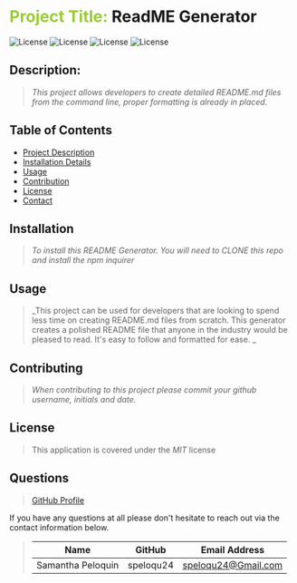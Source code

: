 # <span style="color:yellowgreen"> Project Title: </span> ReadME Generator

![License](https://img.shields.io/badge/license-MIT-green.svg)
![License](https://img.shields.io/badge/license-APACHE2.0-green.svg)
![License](https://img.shields.io/badge/license-GPL3.0-green.svg)
![License](https://img.shields.io/badge/license-BSD3-green.svg)

## Description:

> _This project allows developers to create detailed README.md files from the command line, proper formatting is already in placed._

## Table of Contents

- [Project Description](#description)
- [Installation Details](#installation)
- [Usage](#usage)
- [Contribution](#contributing)
- [License](#license)
- [Contact](#contact)

## Installation

> _To install this README Generator. You will need to CLONE this repo and install the npm inquirer_

## Usage

> _This project can be used for developers that are looking to spend less time on creating README.md files from scratch. This generator creates a polished README file that anyone in the industry would be pleased to read. It's easy to follow and formatted for ease. _

## Contributing

> _When contributing to this project please commit your github username, initials and date._

## License

> This application is covered under the _MIT_ license

## Questions

> [GitHub Profile](https://github.com/speloqu24)

If you have any questions at all please don't hesitate to reach out via the contact information below.

> | Name              | GitHub    | Email Address       |
> | ----------------- | --------- | ------------------- |
> | Samantha Peloquin | speloqu24 | speloqu24@Gmail.com |
